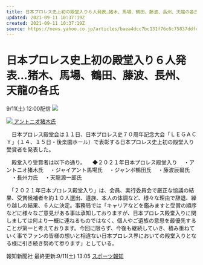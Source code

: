 ```yaml
---
title: 日本プロレス史上初の殿堂入り６人発表…猪木、馬場、鶴田、藤波、長州、天龍の各氏（スポーツ報知）
updated: 2021-09-11 10:37:19Z
created: 2021-09-11 10:37:19Z
source: https://news.yahoo.co.jp/articles/baea4dcc7bc131f76c6c75837ddfeff54c6da75e
---
```


# 日本プロレス史上初の殿堂入り６人発表…猪木、馬場、鶴田、藤波、長州、天龍の各氏

9/11(土) 12:00配信
[![](https://s.yimg.jp/images/news/cobranding/sph.gif)](https://hochi.news/)

[![](https://amd-pctr.c.yimg.jp/r/iwiz-amd/20210911-09111069-sph-000-2-view.jpg?w=444&h=640&q=90&exp=10800&pri=l) アントニオ猪木氏](https://news.yahoo.co.jp/articles/baea4dcc7bc131f76c6c75837ddfeff54c6da75e/images/000)

　日本プロレス殿堂会は１１日、日本プロレス史７０周年記念大会「ＬＥＧＡＣＹ」（１４、１５日・後楽園ホール）で表彰する日本プロレス史上初の殿堂入り受賞者を発表した。

　殿堂入り受賞者は以下の通り。
　◆２０２１年日本プロレス殿堂入り
　・アントニオ猪木氏
　・ジャイアント馬場氏
　・ジャンボ鶴田氏
　・藤波辰爾氏
　・長州力氏
　・天龍源一郎氏

　「２０２１年日本プロレス殿堂入り」は、会員、実行委員会で厳正な協議の結果、受賞候補者を約１０人選出、遺族、本人の体調など、様々な理由で辞退、繰り越しの結果、６人に決定。事務局では「キャリアなどを鑑みますと受賞の順序などに様々なご意見がある事は承知しておりますが、日本プロレス殿堂入りに関しましては何より一概に連ねるものではなく、個人やご遺族の意思を最優先することが第一と考えております。今回に限らず、今後も継続していき、積み重ねていく事でファンの皆様の想いと相違ない日本プロレス界においての殿堂入りとなる様に引き続き努めて参ります」としている。

報知新聞社
最終更新:9/11(土) 13:05
[スポーツ報知](https://news.yahoo.co.jp/media/sph)